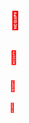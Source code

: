 <h1 style="color: red;">🌸</h1>
<h2 style="color: red;">🌸</h2>
<h3 style="color: red;">🌸</h3>
<p style="color: red;">🌸</p>
